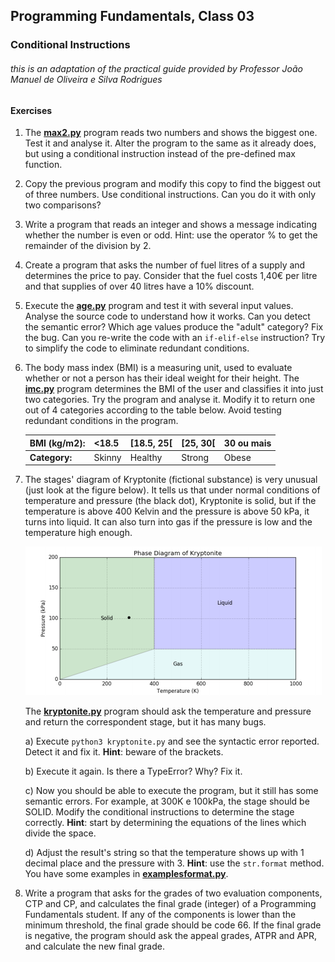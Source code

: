 ## **Programming** Fundamentals, Class 03

### Conditional Instructions

###### this is an adaptation of the practical guide provided by Professor João Manuel de Oliveira e Silva Rodrigues



#### Exercises

1. The **[max2.py](https://github.com/alexandradecarvalho/programming-fundamentals/blob/main/practical-classes/lab03/max2.py)** program reads two numbers and shows the biggest one. Test it and analyse it. Alter the program to the same as it already does, but using a conditional instruction instead of the pre-defined max function.
2. Copy the previous program and modify this copy to find the biggest out of three numbers. Use conditional instructions. Can you do it with only two comparisons?
3. Write a program that reads an integer and shows a message indicating whether the number is even or odd. Hint: use the operator % to get the remainder of the division by 2.

4. Create a program that asks the number of fuel litres of a supply and determines the price to pay. Consider that the fuel costs 1,40€ per litre and that supplies of over 40 litres have a 10% discount.

5. Execute the **[age.py](https://github.com/alexandradecarvalho/programming-fundamentals/blob/main/practical-classes/lab03/age.py)** program and test it with several input values. Analyse the source code to understand how it works. Can you detect the semantic error? Which age values produce the "adult" category? Fix the bug. Can you re-write the code with an `if-elif-else` instruction? Try to simplify the code to eliminate redundant conditions.

6. The body mass index (BMI) is a measuring unit, used to evaluate whether or not a person has their ideal weight for their height. The **[imc.py](https://github.com/alexandradecarvalho/programming-fundamentals/blob/main/practical-classes/lab03/imc.py)** program determines the BMI of the user and classifies it into just two categories. Try the program and analyse it. Modify it to return one out of 4 categories according to the table below. Avoid testing redundant conditions in the program.

   | BMI (kg/m2):  | <18.5  | [18.5, 25[ | [25, 30[ | 30 ou mais |
   | ------------- | ------ | ---------- | -------- | ---------- |
   | **Category:** | Skinny | Healthy    | Strong   | Obese      |

   

7. The stages' diagram of Kryptonite (fictional substance) is very unusual (just look at the figure below). It tells us that under normal conditions of temperature and pressure (the black dot), Kryptonite is solid, but if the temperature is above 400 Kelvin and the pressure is above 50 kPa, it turns into liquid. It can also turn into gas if the pressure is low and the temperature high enough.

   <img src="../../img/kryptonite.png">

   The [**kryptonite.py**](https://github.com/alexandradecarvalho/programming-fundamentals/blob/main/practical-classes/lab03/kryptonite.py)  program should ask the temperature and pressure and return the correspondent stage, but it has many bugs.

   a) Execute `python3 kryptonite.py` and see the syntactic error reported. Detect it and fix it. **Hint**: beware of the brackets.

   b) Execute it again. Is there a TypeError? Why? Fix it.

   c) Now you should be able to execute the program, but it still has some semantic errors. For example, at 300K e 100kPa, the stage should be SOLID. Modify the conditional instructions to determine the stage correctly. **Hint**: start by determining the equations of the lines which divide the space.

   d) Adjust the result's string so that the temperature shows up with 1 decimal place and the pressure with 3. **Hint**: use the `str.format`  method. You have some examples in [**examplesformat.py**](https://github.com/alexandradecarvalho/programming-fundamentals/blob/main/practical-classes/lab03/examplesformat.py).

8. Write a program that asks for the grades of two evaluation components, CTP and CP, and calculates the final grade (integer) of a Programming Fundamentals student. If any of the components is lower than the minimum threshold, the final grade should be code 66. If the final grade is negative, the program should ask the appeal grades, ATPR and APR, and calculate the new final grade.

